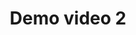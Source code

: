 ---
title: Demo video 2
thumbnail: /assets/images/2.jpg
category: craft
duration: 00:00:50
video_link: ""
---